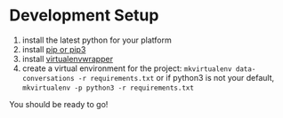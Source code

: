Development Setup
=================

1. install the latest python for your platform
2. install [pip or pip3]()
3. install [virtualenvwrapper](https://virtualenvwrapper.readthedocs.io/en/latest/install.html#python-versions)
4. create a virtual environment for the project: `mkvirtualenv data-conversations -r requirements.txt` or if python3 is not your default, `mkvirtualenv -p python3 -r requirements.txt`

You should be ready to go!
